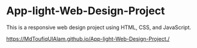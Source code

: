 # App-light-Web-Design-Project
This is a responsive web design project using HTML, CSS, and JavaScript.

https://MdToufiqUlAlam.github.io/App-light-Web-Design-Project./
